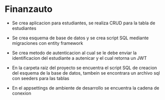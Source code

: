 # Finanzauto

* Se crea aplicacion para estudiantes, se realiza CRUD para la tabla de estudiantes

* Se crea esquema de base de datos y se crea script SQL mediante migraciones con entity framework
  
* Se crea metodo de autenticacion al cual se le debe enviar la identificacion del estudiante a autenicar y el cual retorna un JWT

* En la carpeta raiz del proyecto se encuentra el script SQL de creacion del esquema de la base de datos, tambein se encontrara un archivo sql con seeders para las tablas

* En el appsettings de ambiente de desarrollo se encuentra la cadena de conexion
